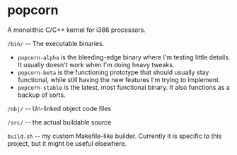 # popcorn
A monolithic C/C++ kernel for i386 processors. 

`/bin/` -- The executable binaries. 
* `popcorn-alpha` is the bleeding-edge binary where I'm testing little details. It usually doesn't work when I'm doing heavy tweaks.
* `popcorn-beta` is the functioning prototype that should usually stay functional, while still having the new features I'm trying to implement. 
* `popcorn-stable` is the latest, most functional binary. It also functions as a backup of sorts.

`/obj/` -- Un-linked object code files

`/src/` -- the actual buildable source

`build.sh` -- my custom Makefile-like builder. Currently it is specific to this project, but it might be useful elsewhere. 
